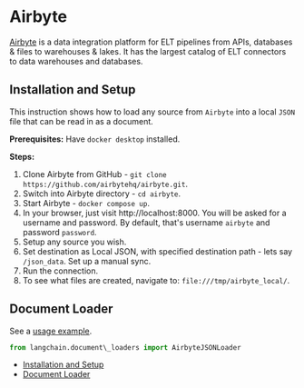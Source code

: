 # Airbyte

[Airbyte](https://github.com/airbytehq/airbyte) is a data integration platform for ELT pipelines from APIs,
databases & files to warehouses & lakes. It has the largest catalog of ELT connectors to data warehouses and databases.

## Installation and Setup[​](#installation-and-setup "Direct link to Installation and Setup")

This instruction shows how to load any source from `Airbyte` into a local `JSON` file that can be read in as a document.

**Prerequisites:**
Have `docker desktop` installed.

**Steps:**

1. Clone Airbyte from GitHub - `git clone https://github.com/airbytehq/airbyte.git`.
1. Switch into Airbyte directory - `cd airbyte`.
1. Start Airbyte - `docker compose up`.
1. In your browser, just visit http://localhost:8000. You will be asked for a username and password. By default, that's username `airbyte` and password `password`.
1. Setup any source you wish.
1. Set destination as Local JSON, with specified destination path - lets say `/json_data`. Set up a manual sync.
1. Run the connection.
1. To see what files are created, navigate to: `file:///tmp/airbyte_local/`.

## Document Loader[​](#document-loader "Direct link to Document Loader")

See a [usage example](/docs/integrations/document_loaders/airbyte_json).

```python
from langchain.document\_loaders import AirbyteJSONLoader  

```

- [Installation and Setup](#installation-and-setup)
- [Document Loader](#document-loader)
